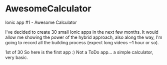 # AwesomeCalculator
Ionic app #1 - Awesome Calculator

I've decided to create 30 small Ionic apps in the next few months. 
It would allow me showing the power of the hybrid approach, also along the way, I'm going to record all the building process (expect long videos ~1 hour or so). 

1st of 30
So here is the first app :)  Not a ToDo app... a simple calculator, very basic.
